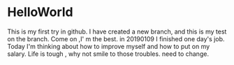 # HelloWorld
This is my first try in github.
I have created a new branch, and this is my test on the branch.
Come on ,I' m the best.
in 20190109 I finished one day's job.
Today I'm thinking about how to improve myself and how to put on my salary.
Life is tough , why not smile to those troubles.
need to change.


